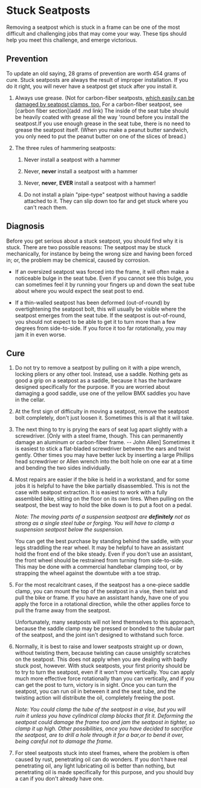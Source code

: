Stuck Seatposts
=========

Removing a seatpost which is stuck in a frame can be one of the most
difficult and challenging jobs that may come your way.
These tips should help you meet this challenge, and emerge victorious.

Prevention
---
To update an old saying, 28 grams of prevention are worth 454 grams of cure. Stuck seatposts are always the result of improper installation. If you do it right, you will never have a seatpost get stuck after you install it.

1. Always use grease. (Not for carbon-fiber seatposts, [which easily can be damaged by seatpost clamps, too.](http://www.rideyourbike.com/carbonfiber.html) For a carbon-fiber seatpost, see [carbon fiber section](add .md link) The inside of the seat tube should be heavily coated with grease all the way 'round before you install the seatpost.If you use enough grease in the seat tube, there is no need to grease the seatpost itself. (When you make a peanut butter sandwich, you only need to put the peanut butter on one of the slices of bread.)

2. The three rules of hammering seatposts:
    1. Never install a seatpost with a hammer
    
    2. Never, **never** install a seatpost with a hammer

    3. Never, **never**, **EVER** install a seatpost with a hammer!
    
    4. Do not install a plain "pipe-type" seatpost without having a saddle attached to it. They can slip down too far and get stuck where you can't reach them.
    
Diagnosis
---

Before you get serious about a stuck seatpost, you should find why it is stuck. There are two possible reasons: The seatpost may be stuck mechanically, for instance by being the wrong size and having been forced in; or, the problem may be chemical, caused by corrosion.

* If an oversized seatpost was forced into the frame, it will often make a noticeable bulge in the seat tube. Even if you cannot see this bulge, you can sometimes feel it by running your fingers up and down the seat tube about where you would expect the seat post to end.

* If a thin-walled seatpost has been deformed (out-of-round) by overtightening the seatpost bolt, this will usually be visible where the seatpost emerges from the seat tube. If the seatpost is out-of-round, you should not expect to be able to get it to turn more than a few degrees from side-to-side. If you force it too far rotationally, you may jam it in even worse.

Cure
---
1. Do not try to remove a seatpost by pulling on it with a pipe wrench, locking pliers or any other tool. Instead, use a saddle. Nothing gets as good a grip on a seatpost as a saddle, because it has the hardware designed specifically for the purpose. If you are worried about damaging a good saddle, use one of the yellow BMX saddles you have in the cellar.

2. At the first sign of difficulty in moving a seatpost, remove the seatpost bolt completely, don't just loosen it. Sometimes this is all that it will take.

3. The next thing to try is prying the ears of seat lug apart slightly with a screwdriver. [Only with a steel frame, though. This can permanently damage an aluminum or carbon-fiber frame. -- John Allen] Sometimes it is easiest to stick a flat-bladed screwdriver between the ears and twist gently. Other times you may have better luck by inserting a large Phillips head screwdriver or Allen wrench into the bolt hole on one ear at a time and bending the two sides individually.
  
4. Most repairs are easier if the bike is held in a workstand, and for some jobs it is helpful to have the bike partially disassembled. This is not the case with seatpost extraction.
It is easiest to work with a fully assembled bike, sitting on the floor on its own tires. When pulling on the seatpost, the best way to hold the bike down is to put a foot on a pedal.

    _Note: The moving parts of a suspension seatpost are **definitely** not as strong as a single steel tube or forging. You will have to clamp a suspension seatpost below the suspension._

    You can get the best purchase by standing behind the saddle, with your legs straddling the rear wheel. It may be helpful to have an assistant hold the front end of the bike steady. Even if you don't use an assistant, the front wheel should be restrained from turning from side-to-side. This may be done with a commercial handlebar clamping tool, or by strapping the wheel against the downtube with a toe strap.

5. For the most recalcitrant cases, if the seatpost has a one-piece saddle clamp, you can mount the top of the seatpost in a vise, then twist and pull the bike or frame. If you have an assistant handy, have one of you apply the force in a rotational direction, while the other applies force to pull the frame away from the seatpost.

    Unfortunately, many seatposts will not lend themselves to this approach, because the saddle clamp may be pressed or bonded to the tubular part of the seatpost, and the joint isn't designed to withstand such force.
    
6. Normally, it is best to raise and lower seatposts straight up or down, without twisting them, because twisting can cause unsightly scratches on the seatpost. This does not apply when you are dealing with badly stuck post, however. With stuck seatposts, your first priority should be to try to turn the seatpost, even if it won't move vertically. You can apply much more effective force rotationally than you can vertically, and if you can get the post to turn, victory is in sight. Once you can turn the seatpost, you can run oil in between it and the seat tube, and the twisting action will distribute the oil, completely freeing the post.

    *Note: You could clamp the tube of the seatpost in a vise, but you will ruin it unless you have cylindrical clamp blocks that fit it. Deforming the seatpost could damage the frame too and jam the seatpost in tighter, so clamp it up high. Other possibilities, once you have decided to sacrifice the seatpost, are to drill a hole through it for a bar,or to bend it over, being careful not to damage the frame.*
    
7. For steel seatposts stuck into steel frames, where the problem is often caused by rust, penetrating oil can do wonders. If you don't have real penetrating oil, any light lubricating oil is better than nothing, but penetrating oil is made specifically for this purpose, and you should buy a can if you don't already have one.


